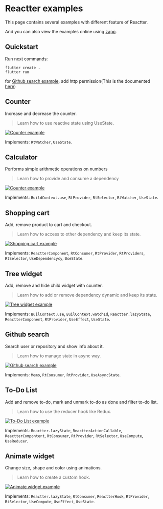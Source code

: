 # Reactter examples

This page contains several examples with different feature of Reactter.

And you can also view the examples online using [zapp](https://zapp.run/pub/flutter_reactter).

## Quickstart

Run next commands:

```shell
flutter create .
flutter run
```

for [Github search example](#github-search), add http permission(This is the documented [here](https://docs.flutter.dev/data-and-backend/networking))

## Counter

Increase and decrease the counter.

> Learn how to use reactive state using UseState.

[![Counter example](https://raw.githubusercontent.com/2devs-team/reactter_assets/main/examples/counter_example.gif)](https://github.com/2devs-team/reactter/tree/master/packages/flutter_reactter/example/lib/counter)

Implements: `RtWatcher`, `UseState`.

## Calculator

Performs simple arithmetic operations on numbers

> Learn how to provide and consume a dependency

[![Counter example](https://raw.githubusercontent.com/2devs-team/reactter_assets/main/examples/calculator_example.png)](https://github.com/2devs-team/reactter/tree/master/packages/flutter_reactter/example/lib/calculator)

Implements: `BuildContext.use`, `RtProvider`, `RtSelector`, `RtWatcher`, `UseState`.

## Shopping cart

Add, remove product to cart and checkout.

> Learn how to access to other dependency and keep its state.

[![Shopping cart example](https://raw.githubusercontent.com/2devs-team/reactter_assets/main/examples/cart_example.gif)](https://github.com/2devs-team/reactter/tree/master/packages/flutter_reactter/example/lib/shopping_cart)

Implements: `ReactterComponent`, `RtConsumer`, `RtProvider`, `RtProviders`, `RtSelector`, `UseDependencycy`, `UseState`.

## Tree widget

Add, remove and hide child widget with counter.

> Learn how to add or remove dependency dynamic and keep its state.

[![Tree widget example](https://raw.githubusercontent.com/2devs-team/reactter_assets/main/examples/tree_example.gif)](https://github.com/2devs-team/reactter/tree/master/packages/flutter_reactter/example/lib/tree)

Implements: `BuilContext.use`, `BuilContext.watchId`, `Reactter.lazyState`, `ReactterComponent`, `RtProvider`, `UseEffect`, `UseState`.

## Github search

Search user or repository and show info about it.

> Learn how to manage state in async way.

[![Github search example](https://raw.githubusercontent.com/2devs-team/reactter_assets/main/examples/api_example.png)](https://github.com/2devs-team/reactter/tree/master/packages/flutter_reactter/example/lib/api)

Implements: `Memo`, `RtConsumer`, `RtProvider`, `UseAsyncState`.

## To-Do List

Add and remove to-do, mark and unmark to-do as done and filter to-do list.

> Learn how to use the reducer hook like Redux.

[![To-Do List example](https://raw.githubusercontent.com/2devs-team/reactter_assets/main/examples/todos_example.png)](https://github.com/2devs-team/reactter/tree/master/packages/flutter_reactter/example/lib/todo)

Implements: `Reactter.lazyState`, `ReactterActionCallable`, `ReactterCompontent`, `RtConsumer`, `RtProvider`, `RtSelector`, `UseCompute`, `UseReducer`.

## Animate widget

Change size, shape and color using animations.

> Learn how to create a custom hook.

[![Animate widget example](https://raw.githubusercontent.com/2devs-team/reactter_assets/main/examples/animation_example.gif)](https://github.com/2devs-team/reactter/tree/master/packages/flutter_reactter/example/lib/animation)

Implements: `Reactter.lazyState`, `RtConsumer`, `ReactterHook`, `RtProvider`, `RtSelector`, `UseCompute`, `UseEffect`, `UseState`.
